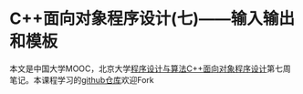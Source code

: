 # C++面向对象程序设计(七)——输入输出和模板

本文是中国大学MOOC，北京大学[程序设计与算法C++面向对象程序设计](https://www.icourse163.org/learn/PKU-1002029030#/learn/announce)第七周笔记。本课程学习的[github仓库](https://github.com/mrcangye/PKU_Cplus_2020Spring)欢迎Fork